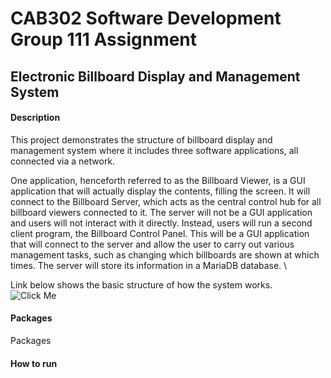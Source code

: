CAB302 Software Development Group 111 Assignment
================================================

## Electronic Billboard Display and Management System

#### Description

This project demonstrates the structure of billboard display and management
system where it includes
three software applications, all connected via a network. 

One application, henceforth referred to as the Billboard Viewer, is a GUI application that will actually
display the contents, filling the screen. It will connect to the Billboard Server, which acts as the
central control hub for all billboard viewers connected to it. The server will not be a GUI application
and users will not interact with it directly. Instead, users will run a second client program, the
Billboard Control Panel. This will be a GUI application that will connect to the server and allow the
user to carry out various management tasks, such as changing which billboards are shown at which
times. The server will store its information in a MariaDB database. \

Link below shows the basic structure of how the system works.  
![Click Me](https://discordapp.com/channels/690739854425980940/690739854425980944/711447469841580053)

#### Packages
Packages

#### How to run